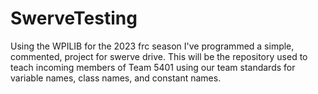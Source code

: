 # SwerveTesting
Using the WPILIB for the 2023 frc season I've programmed a simple, commented, project for swerve drive.
This will be the repository used to teach incoming members of Team 5401 using our team standards for variable names, class names, and constant names. 
